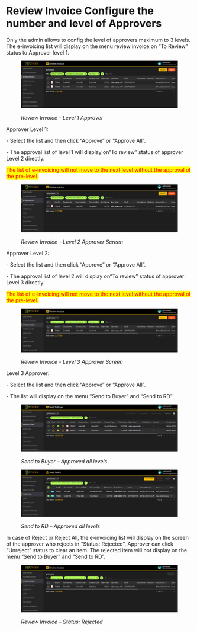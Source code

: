 # Review Invoice Configure the number and level of Approvers

Only the admin allows to config the level of approvers maximum to 3 levels. The e-invoicing list will display on the menu review invoice on “To Review” status to Approver level 1.

<figure><img src="../../.gitbook/assets/image (70).png" alt=""><figcaption><p><em>Review Invoice - Level 1 Approver</em></p></figcaption></figure>

Approver Level 1:

\- Select the list and then click “Approve” or “Approve All”.

\- The approval list of level 1 will display on“To review” status of approver Level 2 directly.

<mark style="color:red;">The list of e-invoicing will not move to the next level without the approval of the pre-level.</mark>

<figure><img src="../../.gitbook/assets/image (48).png" alt=""><figcaption><p><em>Review Invoice – Level 2 Approver Screen</em></p></figcaption></figure>

Approver Level 2:

\- Select the list and then click “Approve” or “Approve All”.

\- The approval list of level 2 will display on“To review” status of approver Level 3 directly.

<mark style="color:red;">The list of e-invoicing will not move to the next level without the approval of the pre-level.</mark>

<figure><img src="../../.gitbook/assets/image.png" alt=""><figcaption><p><em>Review Invoice - Level 3 Approver Screen</em></p></figcaption></figure>

Level 3 Approver:

\- Select the list and then click “Approve” or “Approve All”.

\- The list will display on the menu “Send to Buyer” and “Send to RD”

<figure><img src="../../.gitbook/assets/image (18).png" alt=""><figcaption><p><em>Send to Buyer – Approved all levels</em></p></figcaption></figure>

<figure><img src="../../.gitbook/assets/image (77).png" alt=""><figcaption><p><em>Send to RD – Approved all levels</em></p></figcaption></figure>

In case of Reject or Reject All, the e-invoicing list will display on the screen of the approver who rejects in “Status: Rejected”, Approver can click “Unreject” status to clear an item. The rejected item will not display on the menu “Send to Buyer” and “Send to RD”.

<figure><img src="../../.gitbook/assets/image (4).png" alt=""><figcaption><p><em>Review Invoice – Status: Rejected</em></p></figcaption></figure>

